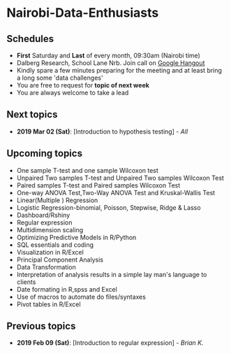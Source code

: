 # Nairobi-Data-Enthusiasts

## Schedules

* **First** Saturday and **Last** of every month, 09:30am (Nairobi time)
* Dalberg Research, School Lane Nrb. Join call on [Google Hangout](https://hangouts.google.com/group/lGBWwhcEnmTBzJYY2)
* Kindly spare a few minutes preparing for the meeting and at least bring a long some 'data challenges'
* You are free to request for **topic of next week**
* You are always welcome to take a lead


## Next topics

* **2019 Mar 02 (Sat)**: [Introduction to hypothesis testing] - _All_ 

## Upcoming topics

* One sample T-test and one sample Wilcoxon test
* Unpaired Two samples T-test and Unpaired Two samples Wilcoxon Test
* Paired samples T-test and Paired samples Wilcoxon Test
* One-way ANOVA Test,Two-Way ANOVA Test and Kruskal-Wallis Test
* Linear(Multiple ) Regression
* Logistic Regression-binomial, Poisson, Stepwise, Ridge & Lasso
* Dashboard/Rshiny
* Regular expression
* Multidimension scaling
* Optimizing Predictive Models in R/Python
* SQL essentials and coding
* Visualization in R/Excel
* Principal Component Analysis
* Data Transformation 
* Interpretation of analysis results in a simple lay man's language to clients
* Date formating in R,spss and Excel
* Use of macros to automate do files/syntaxes
* Pivot tables in R/Excel

## Previous topics

* **2019 Feb 09 (Sat)**: [Introduction to regular expression] - _Brian K._

